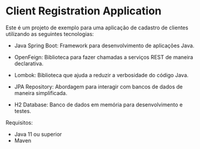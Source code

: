 # Client Registration Application
Este é um projeto de exemplo para uma aplicação de cadastro de clientes utilizando as seguintes tecnologias:

- Java Spring Boot: Framework para desenvolvimento de aplicações Java.

- OpenFeign: Biblioteca para fazer chamadas a serviços REST de maneira declarativa.

- Lombok: Biblioteca que ajuda a reduzir a verbosidade do código Java.

- JPA Repository: Abordagem para interagir com bancos de dados de maneira simplificada.

- H2 Database: Banco de dados em memória para desenvolvimento e testes.

Requisitos:

- Java 11 ou superior
- Maven
